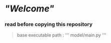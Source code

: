 # ***"Welcome"***
### read before copying this repository
> base executable path : ''' model/main.py '''
